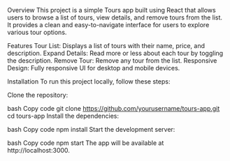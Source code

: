 Overview
This project is a simple Tours app built using React that allows users to browse a list of tours, view details, and remove tours from the list. It provides a clean and easy-to-navigate interface for users to explore various tour options.

Features
Tour List: Displays a list of tours with their name, price, and description.
Expand Details: Read more or less about each tour by toggling the description.
Remove Tour: Remove any tour from the list.
Responsive Design: Fully responsive UI for desktop and mobile devices.

Installation
To run this project locally, follow these steps:

Clone the repository:

bash
Copy code
git clone https://github.com/yourusername/tours-app.git
cd tours-app
Install the dependencies:

bash
Copy code
npm install
Start the development server:

bash
Copy code
npm start
The app will be available at http://localhost:3000.


